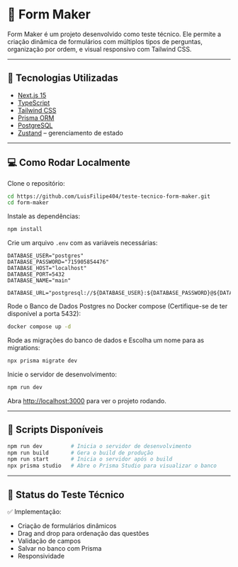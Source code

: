 # 📝 Form Maker

Form Maker é um projeto desenvolvido como teste técnico. Ele permite a criação dinâmica de formulários com múltiplos tipos de perguntas, organização por ordem, e visual responsivo com Tailwind CSS.

---

## 🚀 Tecnologias Utilizadas

- [Next.js 15](https://nextjs.org/)
- [TypeScript](https://www.typescriptlang.org/)
- [Tailwind CSS](https://tailwindcss.com/)
- [Prisma ORM](https://www.prisma.io/)
- [PostgreSQL](https://www.postgresql.org/)
- [Zustand](https://github.com/pmndrs/zustand) – gerenciamento de estado

---

## 💻 Como Rodar Localmente

Clone o repositório:

```bash
cd https://github.com/LuisFilipe404/teste-tecnico-form-maker.git
cd form-maker
```

Instale as dependências:

```bash
npm install
```

Crie um arquivo `.env` com as variáveis necessárias:

```env
DATABASE_USER="postgres"
DATABASE_PASSWORD="715905854476"
DATABASE_HOST="localhost"
DATABASE_PORT=5432
DATABASE_NAME="main"

DATABASE_URL="postgresql://${DATABASE_USER}:${DATABASE_PASSWORD}@${DATABASE_HOST}:${DATABASE_PORT}/${DATABASE_NAME}"
```

Rode o Banco de Dados Postgres no Docker compose (Certifique-se de ter disponível a porta 5432):

```bash
docker compose up -d
```

Rode as migrações do banco de dados e Escolha um nome para as migrations:

```bash
npx prisma migrate dev
```

Inicie o servidor de desenvolvimento:

```bash
npm run dev
```

Abra [http://localhost:3000](http://localhost:3000) para ver o projeto rodando.

---

## 📜 Scripts Disponíveis

```bash
npm run dev         # Inicia o servidor de desenvolvimento
npm run build       # Gera o build de produção
npm run start       # Inicia o servidor após o build
npx prisma studio   # Abre o Prisma Studio para visualizar o banco
```

---

## 🧪 Status do Teste Técnico

✅  Implementação:

- Criação de formulários dinâmicos  
- Drag and drop para ordenação das questões  
- Validação de campos  
- Salvar no banco com Prisma  
- Responsividade

